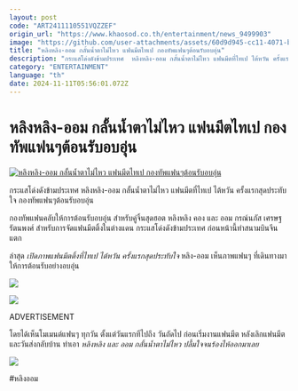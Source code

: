 ```yaml
---
layout: post
code: "ART2411110551VQZZEF"
origin_url: "https://www.khaosod.co.th/entertainment/news_9499903"
image: "https://github.com/user-attachments/assets/60d9d945-cc11-4071-bfbb-eba96f87b9ce"
title: "หลิงหลิง-ออม กลั้นน้ำตาไม่ไหว แฟนมีตไทเป กองทัพแฟนๆต้อนรับอบอุ่น"
description: "กระแสโด่งดังข้ามประเทศ  หลิงหลิง-ออม กลั้นน้ำตาไม่ไหว แฟนมีตที่ไทเป ไต้หวัน ครั้งแรกสุดประทับใจ กองทัพแฟนๆต้อนรับอบอุ่น กองทัพแฟนคลับให้การต้อนรับอบอุ่น"
category: "ENTERTAINMENT"
language: "th"
date: 2024-11-11T05:56:01.072Z
---
```


# หลิงหลิง-ออม กลั้นน้ำตาไม่ไหว แฟนมีตไทเป กองทัพแฟนๆต้อนรับอบอุ่น

[![หลิงหลิง-ออม กลั้นน้ำตาไม่ไหว แฟนมีตไทเป กองทัพแฟนๆต้อนรับอบอุ่น](https://www.khaosod.co.th/wpapp/uploads/2024/11/lingormtaipei1111679998.jpg "หลิงหลิง-ออม กลั้นน้ำตาไม่ไหว แฟนมีตไทเป กองทัพแฟนๆต้อนรับอบอุ่น")](https://www.khaosod.co.th/wpapp/uploads/2024/11/lingormtaipei1111679998.jpg)

กระแสโด่งดังข้ามประเทศ หลิงหลิง-ออม กลั้นน้ำตาไม่ไหว แฟนมีตที่ไทเป ไต้หวัน ครั้งแรกสุดประทับใจ กองทัพแฟนๆต้อนรับอบอุ่น

กองทัพแฟนคลับให้การต้อนรับอบอุ่น สำหรับคู่จิ้นสุดฮอต หลิงหลิง คอง และ ออม กรณ์นภัส เศรษฐรัตนพงศ์ สำหรับการจัดแฟนมีตติ้งในต่างแดน กระแสโด่งดังข้ามประเทศ ก่อนหน้านี้ทำสนามบินจีนแตก

ล่าสุด _เปิดภาพแฟนมีตติ้งที่ไทเป ไต้หวัน ครั้งแรกสุดประทับใจ_ หลิง-ออม เห็นภาพแฟนๆ ที่เดินทางมาให้การต้อนรับอย่างอบอุ่น

[![](https://www.khaosod.co.th/wpapp/uploads/2024/11/lingormtaipei1111671.jpg)](https://www.khaosod.co.th/wpapp/uploads/2024/11/lingormtaipei1111671.jpg)

[![](https://www.khaosod.co.th/wpapp/uploads/2024/11/lingormtaipei1111674.jpg)](https://www.khaosod.co.th/wpapp/uploads/2024/11/lingormtaipei1111674.jpg)

ADVERTISEMENT

โดยได้เห็นโมเมนต์แฟนๆ ทุกวัน ตั้งแต่วันแรกทีไปถึง วันถัดไป ก่อนเริ่มงานแฟนมีต หลังเลิกแฟนมีต และวันส่งกลับบ้าน ทำเอา _หลิงหลิง และ ออม กลั้นน้ำตาไม่ไหว ปลื้มใจจนร้องไห้ออกมาเลย_

[![](https://www.khaosod.co.th/wpapp/uploads/2024/11/lingormtaipei11116711.jpg)](https://www.khaosod.co.th/wpapp/uploads/2024/11/lingormtaipei11116711.jpg)





#หลิงออม